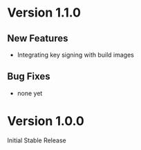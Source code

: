 # Version 1.1.0

## New Features

- Integrating key signing with build images

## Bug Fixes

- none yet

# Version 1.0.0

Initial Stable Release

